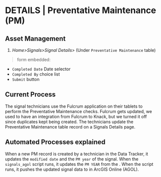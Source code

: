 # DETAILS \| Preventative Maintenance \(PM\)

##  Asset Management

1.  _Home&gt;Signals&gt;Signal Details&gt;_ \(Under `Preventative Maintenance` table\)

> form embedded:

*  `Completed Date` Date selector
*  `Completed By` choice list
*  `Submit` button

##  Current Process

The signal technicians use the Fulcrum application on their tablets to perform the Preventative Maintenance checks. Fulcrum gets updated, we used to have an integration from Fulcrum to Knack, but we turned it off since duplicates kept being created. The technicians update the Preventative Maintenance table record on a Signals Details page.

##  Automated Processes explained

When a new PM record is created by a technician in the Data Tracker, it updates the `modified date` and the `PM year` of the signal. When the `signals_agol` script runs, it updates the `PM YEAR` from the . When the script runs, it pushes the updated signal data to in ArcGIS Online \(AGOL\).

